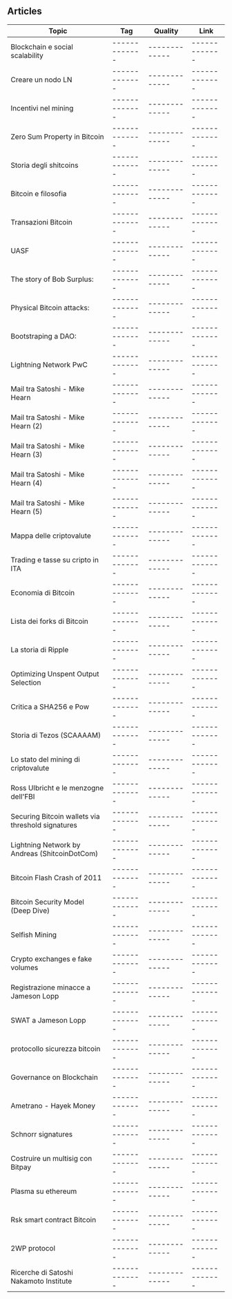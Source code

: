 ## Articles 

| **Topic** | **Tag** | **Quality** | **Link** | 
| ------------- | ------------- | ------------- |  ------------- |
| Blockchain e social scalability |  ------------- | ------------- | ------------- |
| Creare un nodo LN | ------------- | ------------- |  ------------- |
| Incentivi nel mining |  ------------- | ------------- |  ------------- |
| Zero Sum Property in Bitcoin | ------------- | ------------- |  ------------- |
| Storia degli shitcoins | ------------- | ------------- |  ------------- |
| Bitcoin e filosofia | ------------- | ------------- |  ------------- |
| Transazioni Bitcoin | ------------- | ------------- |  ------------- |
| UASF | ------------- | ------------- |  ------------- |
| The story of Bob Surplus: | ------------- | ------------- |  ------------- |
| Physical Bitcoin attacks: | ------------- | ------------- |  ------------- |
| Bootstraping a DAO: | ------------- | ------------- |  ------------- |
| Lightning Network PwC | ------------- | ------------- |  ------------- |
| Mail tra Satoshi - Mike Hearn | ------------- | ------------- |  ------------- |
| Mail tra Satoshi - Mike Hearn (2) | ------------- | ------------- |  ------------- |
| Mail tra Satoshi - Mike Hearn (3) | ------------- | ------------- |  ------------- |
| Mail tra Satoshi - Mike Hearn (4) | ------------- | ------------- |  ------------- |
| Mail tra Satoshi - Mike Hearn (5) | ------------- | ------------- |  ------------- |
| Mappa delle criptovalute | ------------- | ------------- |  ------------- |
| Trading e tasse su cripto in ITA | ------------- | ------------- |  ------------- |
| Economia di Bitcoin | ------------- | ------------- |  ------------- |
| Lista dei forks di Bitcoin | ------------- | ------------- |  ------------- |
| La storia di Ripple | ------------- | ------------- |  ------------- |
| Optimizing Unspent Output Selection | ------------- | ------------- |  ------------- |
| Critica a SHA256 e Pow | ------------- | ------------- |  ------------- |
| Storia di Tezos (SCAAAAM) | ------------- | ------------- |  ------------- |
| Lo stato del mining di criptovalute | ------------- | ------------- |  ------------- |
| Ross Ulbricht e le menzogne dell'FBI | ------------- | ------------- |  ------------- |
| Securing Bitcoin wallets via threshold signatures | ------------- | ------------- |  ------------- |
| Lightning Network by Andreas (ShitcoinDotCom) | ------------- | ------------- |  ------------- |
| Bitcoin Flash Crash of 2011 | ------------- | ------------- |  ------------- |
| Bitcoin Security Model (Deep Dive) | ------------- | ------------- |  ------------- |
| Selfish Mining | ------------- | ------------- |  ------------- |
| Crypto exchanges e fake volumes | ------------- | ------------- |  ------------- |
| Registrazione minacce a Jameson Lopp | ------------- | ------------- |  ------------- |
| SWAT a Jameson Lopp | ------------- | ------------- |  ------------- |
| protocollo sicurezza bitcoin | ------------- | ------------- |  ------------- |
| Governance on Blockchain | ------------- | ------------- |  ------------- |
| Ametrano - Hayek Money | ------------- | ------------- |  ------------- |
| Schnorr signatures | ------------- | ------------- |  ------------- |
| Costruire un multisig con Bitpay | ------------- | ------------- |  ------------- |
| Plasma su ethereum | ------------- | ------------- |  ------------- |
| Rsk smart contract Bitcoin | ------------- | ------------- |  ------------- |
| 2WP protocol | ------------- | ------------- |  ------------- |
| Ricerche di Satoshi Nakamoto Institute | ------------- | ------------- |  ------------- |
